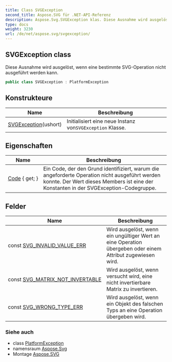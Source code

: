 ```yaml
---
title: Class SVGException
second_title: Aspose.SVG für .NET-API-Referenz
description: Aspose.Svg.SVGException klas. Diese Ausnahme wird ausgelöst wenn eine bestimmte SVGOperation nicht ausgeführt werden kann.
type: docs
weight: 3230
url: /de/net/aspose.svg/svgexception/
---
```

## SVGException class

Diese Ausnahme wird ausgelöst, wenn eine bestimmte SVG-Operation nicht ausgeführt werden kann.

```csharp
public class SVGException : PlatformException
```

## Konstrukteure

| Name | Beschreibung |
| --- | --- |
| [SVGException](svgexception/)(ushort) | Initialisiert eine neue Instanz von`SVGException` Klasse. |

## Eigenschaften

| Name | Beschreibung |
| --- | --- |
| [Code](../../aspose.svg/svgexception/code/) { get; } | Ein Code, der den Grund identifiziert, warum die angeforderte Operation nicht ausgeführt werden konnte. Der Wert dieses Members ist eine der Konstanten in der SVGException-Codegruppe. |

## Felder

| Name | Beschreibung |
| --- | --- |
| const [SVG_INVALID_VALUE_ERR](../../aspose.svg/svgexception/svg_invalid_value_err/) | Wird ausgelöst, wenn ein ungültiger Wert an eine Operation übergeben oder einem Attribut zugewiesen wird. |
| const [SVG_MATRIX_NOT_INVERTABLE](../../aspose.svg/svgexception/svg_matrix_not_invertable/) | Wird ausgelöst, wenn versucht wird, eine nicht invertierbare Matrix zu invertieren. |
| const [SVG_WRONG_TYPE_ERR](../../aspose.svg/svgexception/svg_wrong_type_err/) | Wird ausgelöst, wenn ein Objekt des falschen Typs an eine Operation übergeben wird. |

### Siehe auch

* class [PlatformException](../platformexception/)
* namensraum [Aspose.Svg](../../aspose.svg/)
* Montage [Aspose.SVG](../../)


